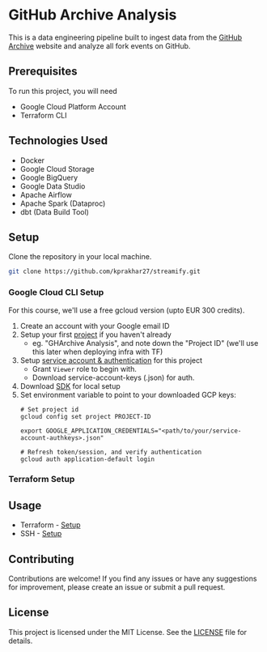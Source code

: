 # GitHub Archive Analysis
This is a data engineering pipeline built to ingest data from the [GitHub Archive](https://www.gharchive.org/) website and analyze all fork events on GitHub.

## Prerequisites
To run this project, you will need
* Google Cloud Platform Account
* Terraform CLI

## Technologies Used
* Docker
* Google Cloud Storage
* Google BigQuery
* Google Data Studio
* Apache Airflow
* Apache Spark (Dataproc)
* dbt (Data Build Tool)

## Setup

Clone the repository in your local machine.

```bash
git clone https://github.com/kprakhar27/streamify.git
```

### Google Cloud CLI Setup

For this course, we'll use a free gcloud version (upto EUR 300 credits). 

1. Create an account with your Google email ID 
2. Setup your first [project](https://console.cloud.google.com/) if you haven't already
    * eg. "GHArchive Analysis", and note down the "Project ID" (we'll use this later when deploying infra with TF)
3. Setup [service account & authentication](https://cloud.google.com/docs/authentication/getting-started) for this project
    * Grant `Viewer` role to begin with.
    * Download service-account-keys (.json) for auth.
4. Download [SDK](https://cloud.google.com/sdk/docs/quickstart) for local setup
5. Set environment variable to point to your downloaded GCP keys:
   ```shell
   # Set project id
   gcloud config set project PROJECT-ID
   
   export GOOGLE_APPLICATION_CREDENTIALS="<path/to/your/service-account-authkeys>.json"
   
   # Refresh token/session, and verify authentication
   gcloud auth application-default login
   ```
### Terraform Setup


## Usage

* Terraform - [Setup]()
* SSH - [Setup]()

## Contributing
Contributions are welcome! If you find any issues or have any suggestions for improvement, please create an issue or submit a pull request.

## License
This project is licensed under the MIT License. See the [LICENSE](https://github.com/kprakhar27/GitHub-Archive-Analysis/blob/main/LICENSE) file for details.